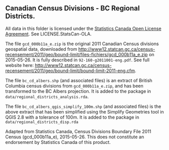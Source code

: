 ## Canadian Census Divisions - BC Regional Districts.

All data in this folder is licensed under the [Statistics Canada Open License Agreement](http://www.statcan.gc.ca/eng/reference/licence-eng). See LICENSE.StatsCan-OLA.

The file `gcd_000b11a_e.zip` is the original 2011 Canadian Census divisions geospatial data, downloaded from http://www12.statcan.gc.ca/census-recensement/2011/geo/bound-limit/files-fichiers/gcd_000b11a_e.zip on 2015-05-26. It is fully described in `92-160-g2011001-eng.pdf`. See full website here: http://www12.statcan.gc.ca/census-recensement/2011/geo/bound-limit/bound-limit-2011-eng.cfm.

The file `bc_cd_albers.shp` (and associated files) is an extract of British Columbia census divisions from `gcd_000b11a_e.zip`, and has been transformed to the BC Albers projection. It is added to the package in `data/regional_districts_analysis.rda`.

The file `bc_cd_albers_qgis_simplify_100m.shp` (and associated files) is the above extract that has been simplified using the Simplify Geometries tool in QGIS 2.8 with a tolerance of 100m. It is added to the package in `data/regional_districts_disp.rda`

Adapted from Statistics Canada, Census Divisions Boundary File 2011 Census (gcd_000b11a_e), 2015-05-26. This does not constitute an endorsement by Statistics Canada of this product.

